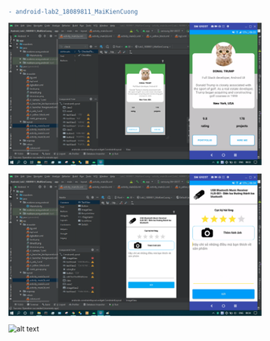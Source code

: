 ```diff
- android-lab2_18089811_MaiKienCuong
```

![alt text](https://github.com/MaiKienCuong/android-lab2_18089811_MaiKienCuong/blob/main/hinh_anh_ket_qua/2a.png?raw=true)

![alt text](https://github.com/MaiKienCuong/android-lab2_18089811_MaiKienCuong/blob/main/hinh_anh_ket_qua/2b.png?raw=true)

![alt text](https://github.com/MaiKienCuong/android-lab2_18089811_MaiKienCuong/blob/main/hinh_anh_ket_qua/2c.png?raw=true)
